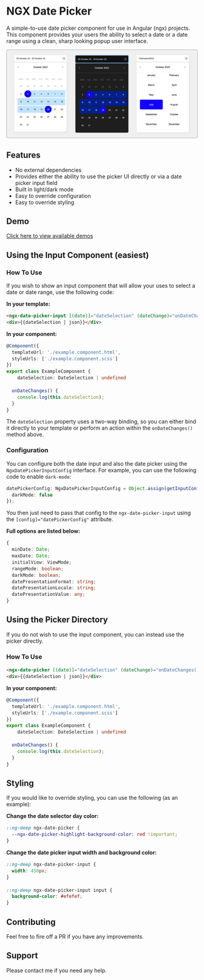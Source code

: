 # NGX Date Picker

A simple-to-use date picker component for use in Angular (ngx) projects. This component provides your users the ability
to select a date or a date range using a clean, sharp looking popup user interface.

![Screenshot](./src/assets/screenshot.png)

## Features

- No external dependencies
- Provides either the ability to use the picker UI directly or via a date picker input field
- Built in light/dark mode
- Easy to override configuration
- Easy to override styling

## Demo

[Click here to view available demos](https://e73b025.github.io/ngx-simple-date-picker/)

## Using the Input Component (easiest)

### How To Use

If you wish to show an input component that will allow your uses to select a date or date range, use the following
code:

**In your template:**

```html
<ngx-date-picker-input [(date)]="dateSelection" (dateChange)="onDateChanges()"></ngx-date-picker-input>
<div>{{dateSelection | json}}</div>
```

**In your component:**

```typescript
@Component({
  templateUrl: './example.component.html',
  styleUrls: ['./example.component.scss']
})
export class ExampleComponent {
    dateSelection: DateSelection | undefined

  onDateChanges() {
    console.log(this.dateSelection);
  }
}
```

The `dateSelection` property uses a two-way binding, so you can either bind it directly to your template
or perform an action within the `onDateChanges()` method above.

### Configuration

You can configure both the date input and also the date picker using the `NgxDatePickerInputConfig` interface. For example,
you can use the following code to enable `dark-mode`:

```typescript
datePickerConfig: NgxDatePickerInputConfig = Object.assign(getInputConfigDefaults(), {
  darkMode: false
});
```

You then just need to pass that config to the `ngx-date-picker-input` using the `[config]="datePickerConfig"` attribute.

**Full options are listed below:**

```typescript
{
  minDate: Date;
  maxDate: Date;
  initialView: ViewMode;
  rangeMode: boolean;
  darkMode: boolean;
  datePresentationFormat: string;
  datePresentationLocale: string;
  datePresentationValue: any;
}
```

## Using the Picker Directory

If you do not wish to use the input component, you can instead use the picker directly.

### How To Use

```html
<ngx-date-picker [(date)]="dateSelection" (dateChange)="onDateChanges()"></ngx-date-picker>
<div>{{dateSelection | json}}</div>
```

**In your component:**

```typescript
@Component({
  templateUrl: './example.component.html',
  styleUrls: ['./example.component.scss']
})
export class ExampleComponent {
    dateSelection: DateSelection | undefined

  onDateChanges() {
    console.log(this.dateSelection);
  }
}
```

## Styling

If you would like to override styling, you can use the following (as an example):

**Change the date selector day color:**

```css
::ng-deep ngx-date-picker {
  --ngx-date-picker-highlight-background-color: red !important;
}
```

**Change the date picker input width and background color:**

```css
::ng-deep ngx-date-picker-input {
  width: 450px;
}

::ng-deep ngx-date-picker-input input {
  background-color: #efefef;
}
```

## Contributing

Feel free to fire off a PR if you have any improvements.

## Support

Please contact me if you need any help.
